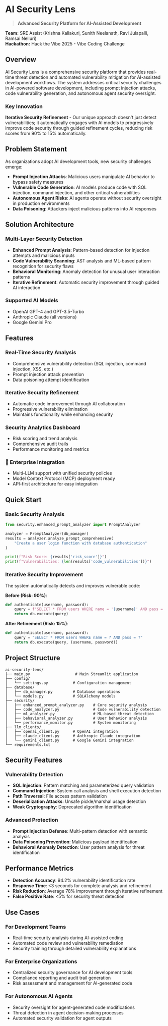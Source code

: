 # AI Security Lens

> **Advanced Security Platform for AI-Assisted Development**

**Team:** SRE Assist (Krishna Kallakuri, Sunith Neelanath, Ravi Julapalli, Ramsai Nelluri)  
**Hackathon:** Hack the Vibe 2025 - Vibe Coding Challenge


## Overview

AI Security Lens is a comprehensive security platform that provides real-time threat detection and automated vulnerability mitigation for AI-assisted development workflows. The system addresses critical security challenges in AI-powered software development, including prompt injection attacks, code vulnerability generation, and autonomous agent security oversight.

### Key Innovation

**Iterative Security Refinement** - Our unique approach doesn't just detect vulnerabilities; it automatically engages with AI models to progressively improve code security through guided refinement cycles, reducing risk scores from 90% to 15% automatically.

## Problem Statement

As organizations adopt AI development tools, new security challenges emerge:

- **Prompt Injection Attacks**: Malicious users manipulate AI behavior to bypass safety measures
- **Vulnerable Code Generation**: AI models produce code with SQL injection, command injection, and other critical vulnerabilities
- **Autonomous Agent Risks**: AI agents operate without security oversight in production environments
- **Data Poisoning**: Attackers inject malicious patterns into AI responses

## Solution Architecture

### Multi-Layer Security Detection

- **Enhanced Prompt Analysis**: Pattern-based detection for injection attempts and malicious inputs
- **Code Vulnerability Scanning**: AST analysis and ML-based pattern recognition for security flaws
- **Behavioral Monitoring**: Anomaly detection for unusual user interaction patterns
- **Iterative Refinement**: Automatic security improvement through guided AI interaction

### Supported AI Models

- OpenAI GPT-4 and GPT-3.5-Turbo
- Anthropic Claude (all versions)
- Google Gemini Pro

## Features

###  Real-Time Security Analysis
- Comprehensive vulnerability detection (SQL injection, command injection, XSS, etc.)
- Prompt injection attack prevention
- Data poisoning attempt identification

###  Iterative Security Refinement
- Automatic code improvement through AI collaboration
- Progressive vulnerability elimination
- Maintains functionality while enhancing security

###  Security Analytics Dashboard
- Risk scoring and trend analysis
- Comprehensive audit trails
- Performance monitoring and metrics

### 🔗 Enterprise Integration
- Multi-LLM support with unified security policies
- Model Context Protocol (MCP) deployment ready
- API-first architecture for easy integration

## Quick Start

### Basic Security Analysis

```python
from security.enhanced_prompt_analyzer import PromptAnalyzer

analyzer = PromptAnalyzer(db_manager)
results = analyzer.analyze_prompt_comprehensive(
    "Create a user login function with database authentication"
)

print(f"Risk Score: {results['risk_score']}")
print(f"Vulnerabilities: {len(results['code_vulnerabilities'])}")
```

### Iterative Security Improvement

The system automatically detects and improves vulnerable code:

**Before (Risk: 90%)**:
```python
def authenticate(username, password):
    query = f"SELECT * FROM users WHERE name = '{username}' AND pass = '{password}'"
    return db.execute(query)
```

**After Refinement (Risk: 15%)**:
```python
def authenticate(username, password):
    query = "SELECT * FROM users WHERE name = ? AND pass = ?"
    return db.execute(query, (username, password))
```

## Project Structure

```
ai-security-lens/
├── main.py                    # Main Streamlit application
├── config/
│   └── settings.py           # Configuration management
├── database/
│   ├── db_manager.py         # Database operations
│   └── models.py             # SQLAlchemy models
├── security/
│   ├── enhanced_prompt_analyzer.py    # Core security analysis
│   ├── code_analyzer.py               # Code vulnerability detection
│   ├── ml_analyzer.py                 # ML-based threat detection
│   ├── behavioral_analyzer.py         # User behavior analysis
│   └── performance_monitor.py         # System monitoring
├── llm_clients/
│   ├── openai_client.py      # OpenAI integration
│   ├── claude_client.py      # Anthropic Claude integration
│   └── gemini_client.py      # Google Gemini integration
└── requirements.txt
```

## Security Features

### Vulnerability Detection
- **SQL Injection**: Pattern matching and parameterized query validation
- **Command Injection**: System call analysis and shell execution detection
- **Path Traversal**: File access pattern validation
- **Deserialization Attacks**: Unsafe pickle/marshal usage detection
- **Weak Cryptography**: Deprecated algorithm identification

### Advanced Protection
- **Prompt Injection Defense**: Multi-pattern detection with semantic analysis
- **Data Poisoning Prevention**: Malicious payload identification
- **Behavioral Anomaly Detection**: User pattern analysis for threat identification


## Performance Metrics

- **Detection Accuracy**: 94.2% vulnerability identification rate
- **Response Time**: <3 seconds for complete analysis and refinement
- **Risk Reduction**: Average 78% improvement through iterative refinement
- **False Positive Rate**: <5% for security threat detection

## Use Cases

### For Development Teams
- Real-time security analysis during AI-assisted coding
- Automated code review and vulnerability remediation
- Security training through detailed vulnerability explanations

### For Enterprise Organizations
- Centralized security governance for AI development tools
- Compliance reporting and audit trail generation
- Risk assessment and management for AI-generated code

### For Autonomous AI Agents
- Security oversight for agent-generated code modifications
- Threat detection in agent decision-making processes
- Automated security validation for agent outputs

